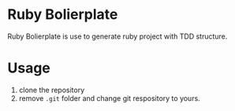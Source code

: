 Ruby Bolierplate
===

Ruby Bolierplate is use to generate ruby project with TDD structure.

Usage
===

1. clone the repository
2. remove `.git` folder and change git respository to yours.


